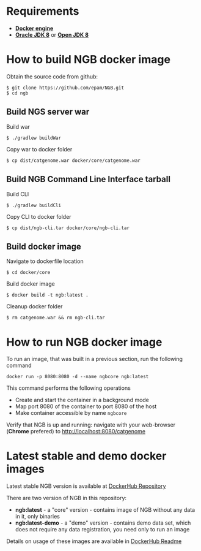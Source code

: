 # Requirements

* **[Docker engine](https://docs.docker.com/engine/installation/)**
* **[Oracle JDK 8](https://docs.oracle.com/javase/8/docs/technotes/guides/install/install_overview.html)** or **[Open JDK 8](http://openjdk.java.net/install/)**

# How to build NGB docker image

Obtain the source code from github:
```
$ git clone https://github.com/epam/NGB.git
$ cd ngb
```

## Build NGS server war

Build war

```
$ ./gradlew buildWar
```

Copy war to docker folder

```
$ cp dist/catgenome.war docker/core/catgenome.war
```

## Build NGB Command Line Interface tarball

Build CLI

```
$ ./gradlew buildCli
```

Copy CLI to docker folder

```
$ cp dist/ngb-cli.tar docker/core/ngb-cli.tar
```

## Build docker image

Navigate to dockerfile location

```
$ cd docker/core
```

Build docker image

```
$ docker build -t ngb:latest .
```

Cleanup docker folder

```
$ rm catgenome.war && rm ngb-cli.tar
```

# How to run NGB docker image

To run an image, that was built in a previous section, run the following command

```
docker run -p 8080:8080 -d --name ngbcore ngb:latest
```

This command performs the following operations
* Create and start the container in a background mode
* Map port 8080 of the container to port 8080 of the host 
* Make container accessible by name `ngbcore`

Verify that NGB is up and running: navigate with your web-browser (**Chrome** prefered) to [http://localhost:8080/catgenome](http://localhost:8080/catgenome)

# Latest stable and demo docker images

Latest stable NGB version is available at [DockerHub Repository](https://hub.docker.com/r/lifescience/ngb/)

There are two version of NGB in this repository:
* **ngb:latest** - a "core" version - contains image of NGB without any data in it, only binaries
* **ngb:latest-demo** - a "demo" version - contains demo data set, which does not require any data registration, you need only to run an image

Details on usage of these images are available in [DockerHub Readme](https://hub.docker.com/r/lifescience/ngb/)
